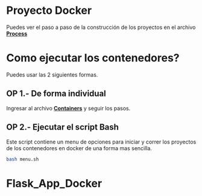 # Proyecto Docker
Puedes ver el paso a paso de la construcción de los proyectos en el archivo **[Process](./Process.md)**


# Como ejecutar los contenedores?
Puedes usar las 2 siguientes formas.

## OP 1.- De forma individual 
Ingresar al archivo **[Containers](./containers.md)** y seguir los pasos.


##  OP 2.- Ejecutar el script Bash

Este script contiene un menu de opciones para iniciar y correr los proyectos de los contenedores en docker de una forma mas sencilla.
```sh
bash menu.sh
```
# Flask_App_Docker
